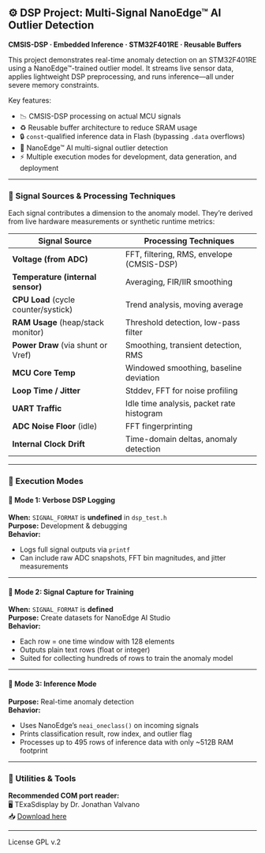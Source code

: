 
## ⚙️ DSP Project: Multi-Signal NanoEdge™ AI Outlier Detection

**CMSIS-DSP · Embedded Inference · STM32F401RE · Reusable Buffers**

This project demonstrates real-time anomaly detection on an STM32F401RE using a NanoEdge™-trained outlier model. It streams live sensor data, applies lightweight DSP preprocessing, and runs inference—all under severe memory constraints.

Key features:

- 📉 CMSIS-DSP processing on actual MCU signals
- ♻️ Reusable buffer architecture to reduce SRAM usage
- 🔒 `const`-qualified inference data in Flash (bypassing `.data` overflows)
- 🧠 NanoEdge™ AI multi-signal outlier detection
- ⚡ Multiple execution modes for development, data generation, and deployment

---

### 📡 Signal Sources & Processing Techniques

Each signal contributes a dimension to the anomaly model. They’re derived from live hardware measurements or synthetic runtime metrics:

| Signal Source                         | Processing Techniques                           |
| ------------------------------------- | ----------------------------------------------- |
| **Voltage (from ADC)**                | FFT, filtering, RMS, envelope (CMSIS-DSP)       |
| **Temperature (internal sensor)**     | Averaging, FIR/IIR smoothing                    |
| **CPU Load** (cycle counter/systick)  | Trend analysis, moving average                  |
| **RAM Usage** (heap/stack monitor)    | Threshold detection, low-pass filter            |
| **Power Draw** (via shunt or Vref)    | Smoothing, transient detection, RMS             |
| **MCU Core Temp**                     | Windowed smoothing, baseline deviation          |
| **Loop Time / Jitter**                | Stddev, FFT for noise profiling                 |
| **UART Traffic**                      | Idle time analysis, packet rate histogram       |
| **ADC Noise Floor** (idle)            | FFT fingerprinting                              |
| **Internal Clock Drift**              | Time-domain deltas, anomaly detection           |

---

### 🔁 Execution Modes

#### 🔹 Mode 1: **Verbose DSP Logging**
**When:** `SIGNAL_FORMAT` is **undefined** in `dsp_test.h`  
**Purpose:** Development & debugging  
**Behavior:**
- Logs full signal outputs via `printf`
- Can include raw ADC snapshots, FFT bin magnitudes, and jitter measurements

---

#### 🔸 Mode 2: **Signal Capture for Training**
**When:** `SIGNAL_FORMAT` is **defined**  
**Purpose:** Create datasets for NanoEdge AI Studio  
**Behavior:**
- Each row = one time window with 128 elements
- Outputs plain text rows (float or integer)
- Suited for collecting hundreds of rows to train the anomaly model

---

#### 🧠 Mode 3: **Inference Mode**
**Purpose:** Real-time anomaly detection  
**Behavior:**
- Uses NanoEdge’s `neai_oneclass()` on incoming signals
- Prints classification result, row index, and outlier flag
- Processes up to 495 rows of inference data with only ~512B RAM footprint

---

### 🧰 Utilities & Tools

**Recommended COM port reader:**  
🖥️ TExaSdisplay by Dr. Jonathan Valvano  
📥 [Download here](https://users.ece.utexas.edu/~valvano/edX/download.html)

---

License GPL v.2
